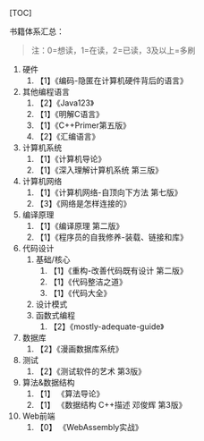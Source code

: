 [TOC]

书籍体系汇总：
> 注：0=想读，1=在读，2=已读，3及以上=多刷

1. 硬件
    1. 【1】《编码-隐匿在计算机硬件背后的语言》
2. 其他编程语言
    1. 【2】《Java123》
    2. 【1】《明解C语言》
    3. 【1】《C++Primer第五版》
    4. 【2】《汇编语言》
3. 计算机系统
    1. 【1】《计算机导论》
    2. 【1】《深入理解计算机系统 第三版》
4. 计算机网络
    1. 【1】《计算机网络-自顶向下方法 第七版》
    2. 【3】《网络是怎样连接的》
5. 编译原理
    1. 【1】《编译原理 第二版》
    2. 【1】《程序员的自我修养-装载、链接和库》
6. 代码设计
   1. 基础/核心
       1. 【1】《重构-改善代码既有设计 第二版》
       2. 【1】《代码整洁之道》
       3. 【1】《代码大全》
   2. 设计模式
   3. 函数式编程
      1. 【2】《mostly-adequate-guide》
7. 数据库
    1. 【2】《漫画数据库系统》
8. 测试
    1. 【2】《测试软件的艺术 第3版》 
9. 算法&数据结构
    1. 【1】 《算法导论》
    2. 【1】 《数据结构 C++描述 邓俊辉 第3版》
10. Web前端
    1. 【0】 《WebAssembly实战》
    